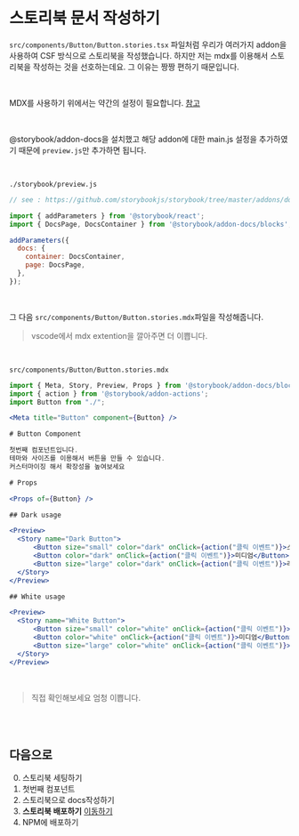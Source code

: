 # 스토리북 문서 작성하기

`src/components/Button/Button.stories.tsx` 파일처럼 우리가 여러가지 addon을 사용하여 CSF 방식으로 스토리북을 작성했습니다. 하지만 저는 mdx를 이용해서 스토리북을 작성하는 것을 선호하는데요. 그 이유는 짱짱 편하기 때문입니다.

<br />

MDX를 사용하기 위에서는 약간의 설정이 필요합니다.
[참고](https://www.npmjs.com/package/@storybook/addon-docs)

<br />

@storybook/addon-docs을 설치했고 해당 addon에 대한 main.js 설정을 추가하였기 때문에 `preview.js`만 추가하면 됩니다.

<br />

`./storybook/preview.js`
```javascript
// see : https://github.com/storybookjs/storybook/tree/master/addons/docs#installation

import { addParameters } from '@storybook/react';
import { DocsPage, DocsContainer } from '@storybook/addon-docs/blocks';

addParameters({
  docs: {
    container: DocsContainer,
    page: DocsPage,
  },
});
```

<br />

그 다음 `src/components/Button/Button.stories.mdx`파일을 작성해줍니다.

> vscode에서 mdx extention을 깔아주면 더 이쁩니다.

<br />

`src/components/Button/Button.stories.mdx`
```jsx
import { Meta, Story, Preview, Props } from '@storybook/addon-docs/blocks';
import { action } from '@storybook/addon-actions';
import Button from "./";

<Meta title="Button" component={Button} />

# Button Component

첫번째 컴포넌트입니다.
테마와 사이즈를 이용해서 버튼을 만들 수 있습니다.
커스터마이징 해서 확장성을 높여보세요

# Props

<Props of={Button} />

## Dark usage

<Preview>  
  <Story name="Dark Button">
      <Button size="small" color="dark" onClick={action("클릭 이벤트")}>스몰</Button>
      <Button color="dark" onClick={action("클릭 이벤트")}>미디엄</Button>
      <Button size="large" color="dark" onClick={action("클릭 이벤트")}>라지</Button>
  </Story>
</Preview>

## White usage

<Preview>  
  <Story name="White Button">
      <Button size="small" color="white" onClick={action("클릭 이벤트")}>스몰</Button>
      <Button color="white" onClick={action("클릭 이벤트")}>미디엄</Button>
      <Button size="large" color="white" onClick={action("클릭 이벤트")}>라지</Button>
  </Story>
</Preview>

```

<br />

> 직접 확인해보세요 엄청 이쁩니다.

<br /><br />

## 다음으로
0. 스토리북 세팅하기
1. 첫번째 컴포넌트 
2. 스토리북으로 docs작성하기
3. **스토리북 배포하기** [이동하기](../3_storybook_deploy/README.md)
4. NPM에 배포하기